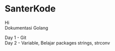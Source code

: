 # SanterKode
Hi <br>
Dokumentasi Golang 

Day 1 - Git <br>
Day 2 - Variable, Belajar packages strings, strconv
